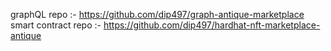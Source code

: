 graphQL repo :- https://github.com/dip497/graph-antique-marketplace <br/>
smart contract repo :- https://github.com/dip497/hardhat-nft-marketplace-antique
